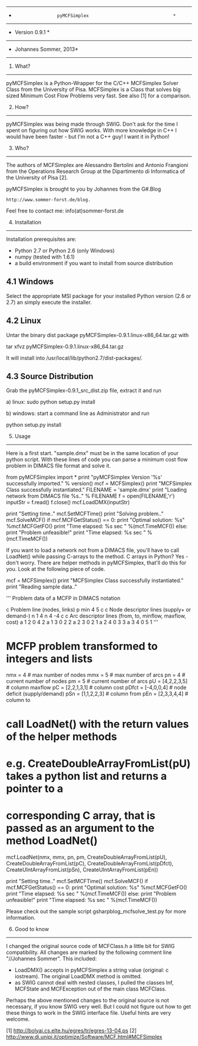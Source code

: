 
*******************************************************************************
*			          pyMCFSimplex                                *
*******************************************************************************
* Version 0.9.1        *
************************
* Johannes Sommer, 2013*
************************

1. What?
--------
pyMCFSimplex is a Python-Wrapper for the C/C++ MCFSimplex Solver Class from 
the University of Pisa.
MCFSimplex is a Class that solves big sized Minimum Cost Flow Problems
very fast.
See also [1] for a comparison.

2. How?
-------
pyMCFSimplex was being made through SWIG. Don't ask for the time I spent on
figuring out how SWIG works. With more knowledge in C++ I would have been
faster - but I'm not a C++ guy! I want it in Python!

3. Who?
-------
The authors of MCFSimplex are Alessandro Bertolini and Antonio Frangioni from
the Operations Research Group at the Dipartimento di Informatica of the 
University of Pisa [2].

pyMCFSimplex is brought to you by Johannes from the G#.Blog 

	http://www.sommer-forst.de/blog. 

Feel free to contact me: info(at)sommer-forst.de

4. Installation
---------------
Installation prerequisites are:
- Python 2.7 or Python 2.6 (only Windows)
- numpy (tested with 1.6.1)
- a build environment if you want to install from source distribution

4.1 Windows
-----------
Select the appropriate MSI package for your installed Python version (2.6 or 2.7) an simply execute the installer.

4.2 Linux
---------
Untar the binary dist package pyMCFSimplex-0.9.1.linux-x86_64.tar.gz with

tar xfvz pyMCFSimplex-0.9.1.linux-x86_64.tar.gz

It will install into /usr/local/lib/python2.7/dist-packages/.

4.3 Source Distribution
-----------------------
Grab the pyMCFSimplex-0.9.1_src_dist.zip file, extract it and run

a) linux:
sudo python setup.py install

b) windows:
start a command line as Administrator and run

python setup.py install


5. Usage
--------
Here is a first start. "sample.dmx" must be in the same location of your python script.
With these lines of code you can parse a minimum cost flow problem in DIMACS file format and solve it.

from pyMCFSimplex import *
print "pyMCFSimplex Version '%s' successfully imported." % version()
mcf = MCFSimplex()
print "MCFSimplex Class successfully instantiated."
FILENAME = 'sample.dmx'
print "Loading network from DIMACS file %s.." % FILENAME
f = open(FILENAME,'r')
inputStr = f.read()
f.close()
mcf.LoadDMX(inputStr)

print "Setting time.."
mcf.SetMCFTime()
print "Solving problem.."
mcf.SolveMCF()
if mcf.MCFGetStatus() == 0:
    print "Optimal solution: %s" %mcf.MCFGetFO()
    print "Time elapsed: %s sec " %(mcf.TimeMCF())
else:
    print "Problem unfeasible!"
    print "Time elapsed: %s sec " %(mcf.TimeMCF())

If you want to load a network not from a DIMACS file, you'll have to call LoadNet() while passing C-arrays to the method.
C arrays in Python? Yes - don't worry. There are helper methods in pyMCFSimplex, that'll do this for you.
Look at the following piece of code.

mcf = MCFSimplex()
print "MCFSimplex Class successfully instantiated."
print "Reading sample data.."

'''
Problem data of a MCFP in DIMACS notation

c Problem line (nodes, links)
p min 4 5
c
c Node descriptor lines (supply+ or demand-)
n 1 4
n 4 -4
c
c Arc descriptor lines (from, to, minflow, maxflow, cost)
a 1 2 0 4 2
a 1 3 0 2 2
a 2 3 0 2 1
a 2 4 0 3 3
a 3 4 0 5 1
'''

# MCFP problem transformed to integers and lists
nmx     = 4 # max number of nodes
mmx     = 5 # max number of arcs
pn      = 4 # current number of nodes
pm      = 5 # current number of arcs
pU      = [4,2,2,3,5] # column maxflow
pC      = [2,2,1,3,1] # column cost
pDfct   = [-4,0,0,4]  # node deficit (supply/demand)
pSn     = [1,1,2,2,3] # column from
pEn     = [2,3,3,4,4] # column to

# call LoadNet() with the return values of the helper methods
# e.g. CreateDoubleArrayFromList(pU) takes a python list and returns a pointer to a 
# corresponding C array, that is passed as an argument to the method LoadNet()
mcf.LoadNet(nmx, mmx, pn, pm, CreateDoubleArrayFromList(pU), CreateDoubleArrayFromList(pC),
            CreateDoubleArrayFromList(pDfct), CreateUIntArrayFromList(pSn),
            CreateUIntArrayFromList(pEn))

print "Setting time.."
mcf.SetMCFTime()
mcf.SolveMCF()
if mcf.MCFGetStatus() == 0:
    print "Optimal solution: %s" %mcf.MCFGetFO()
    print "Time elapsed: %s sec " %(mcf.TimeMCF())
else:
    print "Problem unfeasible!"
    print "Time elapsed: %s sec " %(mcf.TimeMCF())


Please check out the sample script gsharpblog_mcfsolve_test.py for more information.


6. Good to know
---------------
I changed the original source code of MCFClass.h a little bit for SWIG compatibility.
All changes are marked by the following comment line "//Johannes Sommer".
This included:
- LoadDMX() accepts in pyMCFSimplex a string value (original: c iostream). The original LoadDMX method is omitted.
- as SWIG cannot deal with nested classes, I pulled the classes Inf, MCFState and MCFException out of the main class MCFClass.

Perhaps the above mentioned changes to the original source is not necessary, if you know SWIG very well.
But I could not figure out how to get these things to work in the SWIG interface file.
Useful hints are very welcome.

[1] http://bolyai.cs.elte.hu/egres/tr/egres-13-04.ps
[2] http://www.di.unipi.it/optimize/Software/MCF.html#MCFSimplex
